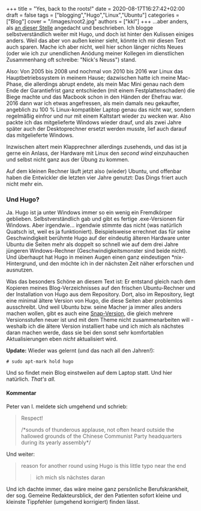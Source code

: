 +++
title = "Yes, back to the roots!"
date = 2020-08-17T16:27:42+02:00
draft = false
tags = ["blogging","Hugo","Linux","Ubuntu"]
categories = ["Blog"]
cover = "/images/root2.jpg"
authors = ["kkl"]
+++
...aber anders, als [an dieser Stelle](/posts/back-to-the-roots/) angedacht und beschrieben. Ich blogge selbstverständlich weiter mit Hugo, und doch ist hinter den Kulissen einiges anders. Weil das aber von außen keiner sieht, könnte ich mir diesen Text auch sparen. Mache ich aber nicht, weil hier schon länger nichts Neues (oder wie ich zur unendlichen Anödung meiner Kollegen im dienstlichen Zusammenhang oft schreibe: "Nick's Neuss") stand.

Also: Von 2005 bis 2008 und nochmal von 2010 bis 2016 war Linux das Hauptbetriebssystem in meinem Hause; dazwischen hatte ich meine Mac-Phase, die allerdings abrupt endete, als mein Mac Mini genau nach dem Ende der Garantiefrist ganz entschieden (mit einem Festplattenschaden) die Biege machte und das Macbook schon in den Händen der Ehefrau war. 2016 dann war ich etwas angefressen, als mein damals neu gekaufter, angeblich zu 100 % Linux-kompatibler Laptop genau das nicht war, sondern regelmäßig einfror und nur mit einem Kaltstart wieder zu wecken war. Also packte ich das mitgelieferte Windows wieder drauf, und als zwei Jahre später auch der Desktoprechner ersetzt werden musste, lief auch darauf das mitgelieferte Windows.

Inzwischen altert mein Klapprechner allerdings zusehends, und das ist ja gerne ein Anlass, der Hardware mit Linux den *second wind* einzuhauchen und selbst nicht ganz aus der Übung zu kommen.

Auf dem kleinen Rechner läuft jetzt also (wieder) Ubuntu, und offenbar haben die Entwickler die letzten vier Jahre genutzt: Das Dings friert auch nicht mehr ein.

### Und Hugo?

Ja. Hugo ist ja unter Windows immer so ein wenig ein Fremdkörper geblieben. Selbstverständlich gab und gibt es fertige .exe-Versionen für Windows. Aber irgendwie... irgendwie stimmte das nicht (was natürlich Quatsch ist, weil es ja funktioniert). Beispielsweise errechnet das für seine Geschwindigkeit berühmte Hugo auf der eindeutig älteren Hardware unter Ubuntu die Seiten mehr als doppelt so schnell wie auf dem drei Jahre jüngeren Windows-Rechner (Geschwindigkeitsmonster sind beide nicht). Und überhaupt hat Hugo in meinen Augen einen ganz eindeutigen &ast;nix-Hintergrund, und den möchte ich in der nächsten Zeit näher erforschen und ausnutzen.

Was das besonders Schöne an diesem Text ist: Er entstand gleich nach dem Kopieren meines Blog-Verzeichnisses auf den frischen Ubuntu-Rechner und der Installation von Hugo aus dem Repository. Dort, also im Repository, liegt eine minimal ältere Version von Hugo, die diese Seiten aber problemlos ausschreibt. Und weil Ubuntu bzw. seine Macher ja immer alles anders machen wollen, gibt es auch eine [Snap-Version](https://de.wikipedia.org/wiki/Snappy_(Paketverwaltung)), die gleich mehrere Versionsstufen neuer ist und mit dem Theme nicht zusammenarbeiten will - weshalb ich die ältere Version installiert habe und ich mich als nächstes daran machen werde, dass sie bei den sonst sehr komfortablen Aktualisierungen eben *nicht* aktualisiert wird.

**Update:** Wieder was gelernt (und das nach all den Jahren!):

    # sudo apt-mark hold hugo

Und so findet mein Blog einstweilen auf dem Laptop statt. Und hier natürlich. *That's all.*

#### Kommentar

Peter van I. meldete sich umgehend und schrieb:

> Respect!
>    
> /&ast;sounds of thunderous applause, not often heard outside the hallowed grounds of the Chinese Communist Party headquarters during its yearly assembly&ast;/

Und weiter:

> reason for another round using Hugo is this little typo near the end
>    
>> ich mich sls nächstes daran

Und ich dachte immer, das wäre meine ganz persönliche Berufskrankheit, der sog. Gemeine Redakteursblick, der den Patienten sofort kleine und kleinste Tippfehler (umgehend korrigiert) finden lässt.
